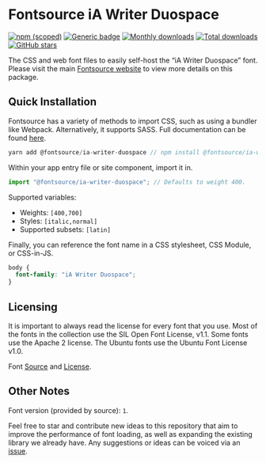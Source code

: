 # Fontsource iA Writer Duospace

[![npm (scoped)](https://img.shields.io/npm/v/@fontsource/ia-writer-duospace?color=brightgreen)](https://www.npmjs.com/package/@fontsource/ia-writer-duospace) [![Generic badge](https://img.shields.io/badge/fontsource-passing-brightgreen)](https://github.com/fontsource/fontsource) [![Monthly downloads](https://badgen.net/npm/dm/@fontsource/ia-writer-duospace)](https://github.com/fontsource/fontsource) [![Total downloads](https://badgen.net/npm/dt/@fontsource/ia-writer-duospace)](https://github.com/fontsource/fontsource) [![GitHub stars](https://img.shields.io/github/stars/fontsource/fontsource.svg?style=social&label=Star)](https://github.com/fontsource/fontsource/stargazers)

The CSS and web font files to easily self-host the “iA Writer Duospace” font. Please visit the main [Fontsource website](https://fontsource.org/fonts/ia-writer-duospace) to view more details on this package.

## Quick Installation

Fontsource has a variety of methods to import CSS, such as using a bundler like Webpack. Alternatively, it supports SASS. Full documentation can be found [here](https://fontsource.org/docs/introduction).

```javascript
yarn add @fontsource/ia-writer-duospace // npm install @fontsource/ia-writer-duospace
```

Within your app entry file or site component, import it in.

```javascript
import "@fontsource/ia-writer-duospace"; // Defaults to weight 400.
```

Supported variables:

- Weights: `[400,700]`
- Styles: `[italic,normal]`
- Supported subsets: `[latin]`

Finally, you can reference the font name in a CSS stylesheet, CSS Module, or CSS-in-JS.

```css
body {
  font-family: "iA Writer Duospace";
}
```



## Licensing

It is important to always read the license for every font that you use.
Most of the fonts in the collection use the SIL Open Font License, v1.1. Some fonts use the Apache 2 license. The Ubuntu fonts use the Ubuntu Font License v1.0.

Font [Source](https://github.com/iaolo/iA-Fonts/tree/master/iA%20Writer%20Duospace) and [License](https://github.com/iaolo/iA-Fonts/blob/master/iA%20Writer%20Duospace/LICENSE.md).

## Other Notes

Font version (provided by source): `1`.

Feel free to star and contribute new ideas to this repository that aim to improve the performance of font loading, as well as expanding the existing library we already have. Any suggestions or ideas can be voiced via an [issue](https://github.com/fontsource/fontsource/issues).
